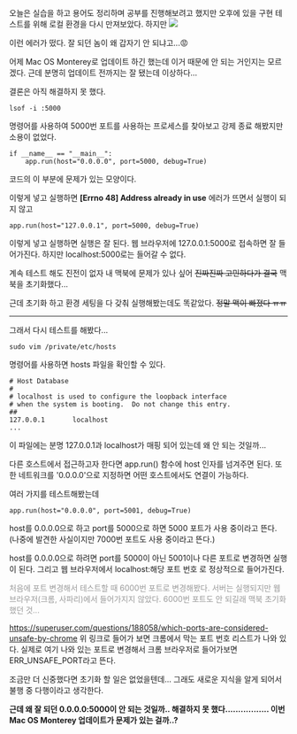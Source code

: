 오늘은 실습을 하고 용어도 정리하며 공부를 진행해보려고 했지만 오후에 있을 구현 테스트를 위해 로컬 환경을 다시 만져보았다. 하지만
![](https://images.velog.io/images/rudwnd33/post/bc48aee8-c8df-4230-88ad-e4df539f3031/%E1%84%89%E1%85%B3%E1%84%8F%E1%85%B3%E1%84%85%E1%85%B5%E1%86%AB%E1%84%89%E1%85%A3%E1%86%BA%202021-10-30%20%E1%84%8B%E1%85%A9%E1%84%8C%E1%85%A5%E1%86%AB%2012.45.55.png)

이런 에러가 떴다. 잘 되던 놈이 왜 갑자기 안 되냐고...😡

어제 Mac OS Monterey로 업데이트 하긴 했는데 이거 때문에 안 되는 거인지는 모르겠다.
근데 분명히 업데이트 전까지는 잘 됐는데 이상하다...

결론은 아직 해결하지 못 했다.

```
lsof -i :5000
```
명령어를 사용하여 5000번 포트를 사용하는 프로세스를 찾아보고 강제 종료 해봤지만 소용이 없었다.

```
if __name__ == "__main__":
    app.run(host="0.0.0.0", port=5000, debug=True)
```

코드의 이 부분에 문제가 있는 모양이다.

이렇게 넣고 실행하면 **[Errno 48] Address already in use** 에러가 뜨면서 실행이 되지 않고

```
app.run(host="127.0.0.1", port=5000, debug=True)
```

이렇게 넣고 실행하면 실행은 잘 된다. 웹 브라우저에 127.0.0.1:5000로 접속하면 잘 들어가진다.
하지만 localhost:5000로는 들어갈 수 없다.

계속 테스트 해도 진전이 없자 내 맥북에 문제가 있나 싶어 ~~진짜진짜 고민하다가 결국~~ 맥북을 초기화했다...

근데 초기화 하고 환경 세팅을 다 갖춰 실행해봤는데도 똑같았다. ~~정말 맥이 빠졌다 ㅠㅠ~~

<hr>

그래서 다시 테스트를 해봤다...

```
sudo vim /private/etc/hosts
```
명령어를 사용하면 hosts 파일을 확인할 수 있다.

```
# Host Database
#
# localhost is used to configure the loopback interface
# when the system is booting.  Do not change this entry.
##
127.0.0.1       localhost
...
```

이 파일에는 분명 127.0.0.1과 localhost가 매핑 되어 있는데 왜 안 되는 것일까...

다른 호스트에서 접근하고자 한다면 app.run() 함수에 host 인자를 넘겨주면 된다. 또한 네트워크를 '0.0.0.0'으로 지정하면 어떤 호스트에서도 연결이 가능하다.

여러 가지를 테스트해봤는데

```
app.run(host="0.0.0.0", port=5001, debug=True)
```

host를 0.0.0.0으로 하고 port를 5000으로 하면 5000 포트가 사용 중이라고 뜬다. (나중에 발견한 사실이지만 7000번 포트도 사용 중이라고 뜬다.)

host를 0.0.0.0으로 하려면 port를 5000이 아닌 5001이나 다른 포트로 변경하면 실행이 된다. 그리고 웹 브라우저에서 localhost:해당 포트 번호 로 정상적으로 들어가진다.

<span style="color: #999;">처음에 포트 변경해서 테스트할 때 6000번 포트로 변경해봤다. 서버는 실행되지만 웹 브라우저(크롬, 사파리)에서 들어가지지 않았다. 6000번 포트도 안 되길래 맥북 초기화 했던 것...</span>

https://superuser.com/questions/188058/which-ports-are-considered-unsafe-by-chrome
위 링크로 들어가 보면 크롬에서 막는 포트 번호 리스트가 나와 있다. 실제로 여기 나와 있는 포트로 변경해서 크롬 브라우저로 들어가보면 ERR_UNSAFE_PORT라고 뜬다.

조금만 더 신중했다면 초기화 할 일은 없었을텐데...
그래도 새로운 지식을 알게 되어서 불행 중 다행이라고 생각한다.


**근데 왜 잘 되던 0.0.0.0:5000이 안 되는 것일까.. 해결하지 못 했다................. 이번 Mac OS Monterey 업데이트가 문제가 있는 걸까..?**